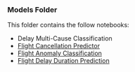 ### Models Folder

This folder contains the follow notebooks:
- Delay Multi-Cause Classification
- [Flight Cancellation Predictor](https://github.com/Nicole7443/flight-modelling/blob/main/notebooks/models/Logistic-Reg-Random-Forest.ipynb)
- [Flight Anomaly Classification](https://github.com/Nicole7443/flight-modelling/blob/main/notebooks/models/K-means-clustering.ipynb)
- [Flight Delay Duration Prediction](https://github.com/Nicole7443/flight-modelling/blob/main/notebooks/models/Flight%20Delay%20Duration%20Prediction.ipynb)
